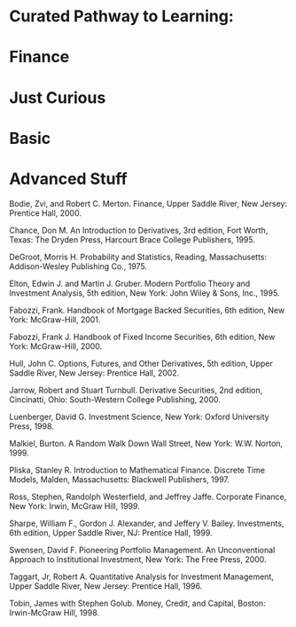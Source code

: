 # Curated Pathway to Learning:

# Finance

# Just Curious

# Basic

# Advanced Stuff

<!-- Where  to Start from  -->

Bodie, Zvi, and Robert C. Merton. Finance, Upper Saddle River, New Jersey: Prentice Hall, 2000.

Chance, Don M. An Introduction to Derivatives, 3rd edition, Fort Worth, Texas: The Dryden Press, Harcourt Brace College Publishers, 1995.

DeGroot, Morris H. Probability and Statistics, Reading, Massachusetts: Addison-Wesley Publishing Co., 1975.

Elton, Edwin J. and Martin J. Gruber. Modern Portfolio Theory and Investment Analysis, 5th edition, New York: John Wiley & Sons, Inc., 1995.

Fabozzi, Frank. Handbook of Mortgage Backed Securities, 6th edition, New York: McGraw-Hill, 2001.

Fabozzi, Frank J. Handbook of Fixed Income Securities, 6th edition, New York: McGraw-Hill, 2000.

Hull, John C. Options, Futures, and Other Derivatives, 5th edition, Upper Saddle River, New Jersey: Prentice Hall, 2002.

Jarrow, Robert and Stuart Turnbull. Derivative Securities, 2nd edition, Cincinatti, Ohio: South-Western College Publishing, 2000.

Luenberger, David G. Investment Science, New York: Oxford University Press, 1998.

Malkiel, Burton. A Random Walk Down Wall Street, New York: W.W. Norton, 1999.

Pliska, Stanley R. Introduction to Mathematical Finance. Discrete Time Models, Malden, Massachusetts: Blackwell Publishers, 1997.

Ross, Stephen, Randolph Westerfield, and Jeffrey Jaffe. Corporate Finance, New York: Irwin, McGraw Hill, 1999.

Sharpe, William F., Gordon J. Alexander, and Jeffery V. Bailey. Investments, 6th edition, Upper Saddle River, NJ: Prentice Hall, 1999.

Swensen, David F. Pioneering Portfolio Management. An Unconventional Approach to Institutional Investment, New York: The Free Press, 2000.

Taggart, Jr, Robert A. Quantitative Analysis for Investment Management, Upper Saddle River, New Jersey: Prentice Hall, 1996.

Tobin, James with Stephen Golub. Money, Credit, and Capital, Boston: Irwin-McGraw Hill, 1998.
